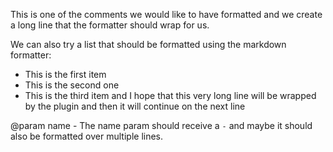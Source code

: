 This is one of the comments we would like to have formatted and we create a long
line that the formatter should wrap for us.

We can also try a list that should be formatted using the markdown formatter:

- This is the first item
- This is the second one
- This is the third item and I hope that this very long line will be wrapped by
  the plugin and then it will continue on the next line

@param name - The name param should receive a `-` and maybe it should also be
formatted over multiple lines.
